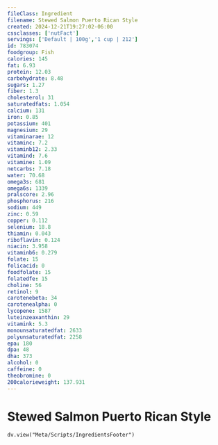 ```yaml
---
fileClass: Ingredient
filename: Stewed Salmon Puerto Rican Style
created: 2024-12-21T19:27:02-06:00
cssclasses: ['nutFact']
servings: ['Default | 100g','1 cup | 212']
id: 783074
foodgroup: Fish
calories: 145
fat: 6.93
protein: 12.03
carbohydrate: 8.48
sugars: 1.27
fiber: 1.3
cholesterol: 31
saturatedfats: 1.054
calcium: 131
iron: 0.85
potassium: 401
magnesium: 29
vitaminarae: 12
vitaminc: 7.2
vitaminb12: 2.33
vitamind: 7.6
vitamine: 1.09
netcarbs: 7.18
water: 70.68
omega3s: 681
omega6s: 1339
pralscore: 2.96
phosphorus: 216
sodium: 449
zinc: 0.59
copper: 0.112
selenium: 18.8
thiamin: 0.043
riboflavin: 0.124
niacin: 3.958
vitaminb6: 0.279
folate: 15
folicacid: 0
foodfolate: 15
folatedfe: 15
choline: 56
retinol: 9
carotenebeta: 34
carotenealpha: 0
lycopene: 1587
luteinzeaxanthin: 29
vitamink: 5.3
monounsaturatedfat: 2633
polyunsaturatedfat: 2258
epa: 180
dpa: 48
dha: 373
alcohol: 0
caffeine: 0
theobromine: 0
200calorieweight: 137.931
---
```


# Stewed Salmon Puerto Rican Style

```dataviewjs
dv.view("Meta/Scripts/IngredientsFooter")
```